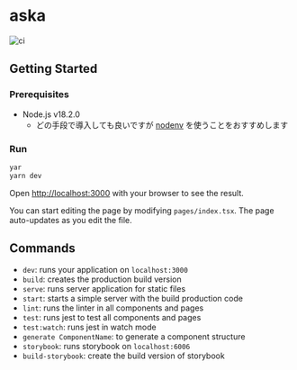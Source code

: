 # aska

![ci](https://github.com/vs-matsuoka/aska/workflows/ci/badge.svg)

## Getting Started

### Prerequisites

- Node.js v18.2.0
  - どの手段で導入しても良いですが [nodenv](https://github.com/nodenv/nodenv) を使うことをおすすめします

### Run

```bash
yar
yarn dev
```

Open [http://localhost:3000](http://localhost:3000) with your browser to see the result.

You can start editing the page by modifying `pages/index.tsx`. The page auto-updates as you edit the file.

## Commands

- `dev`: runs your application on `localhost:3000`
- `build`: creates the production build version
- `serve`: runs server application for static files
- `start`: starts a simple server with the build production code
- `lint`: runs the linter in all components and pages
- `test`: runs jest to test all components and pages
- `test:watch`: runs jest in watch mode
- `generate ComponentName`: to generate a component structure
- `storybook`: runs storybook on `localhost:6006`
- `build-storybook`: create the build version of storybook
